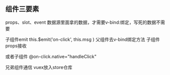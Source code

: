 ## 组件三要素
props、slot、event
数据源里面拿的数据，才需要v-bind:绑定，写死的数据不需要

子组件emit  this.$emit('on-click', this.msg )
父组件去v-bind绑定方法 子组件props接收

或者子组件 @on-click.native="handleClick"

兄弟组件通信 vuex放入store仓库


